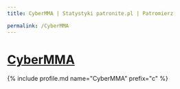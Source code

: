 ```yaml
---
title: CyberMMA | Statystyki patronite.pl | Patromierz

permalink: /CyberMMA
---
```


# [CyberMMA](https://patronite.pl/CyberMMA)

{% include profile.md name="CyberMMA" prefix="c" %}
